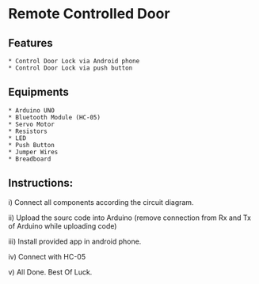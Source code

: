 # Remote Controlled Door

## Features
    * Control Door Lock via Android phone
    * Control Door Lock via push button

## Equipments
    * Arduino UNO
    * Bluetooth Module (HC-05)
    * Servo Motor
    * Resistors
    * LED
    * Push Button
    * Jumper Wires
    * Breadboard
    
## Instructions: ##

 i)  Connect all components according the circuit diagram.

 ii) Upload the sourc code into Arduino (remove connection from Rx and Tx of Arduino while uploading code)

 iii) Install provided app in android phone.

 iv) Connect with HC-05

 v) All Done. Best Of Luck.
